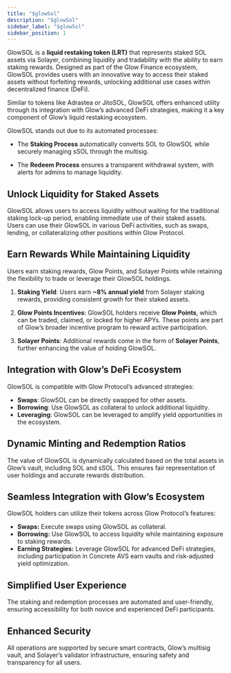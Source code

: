 ```yaml
---
title: "$glowSol"
description: "$glowSol"
sidebar_label: "$glowSol"
sidebar_position: 1
---
```


GlowSOL is a **liquid restaking token (LRT)** that represents staked SOL assets via Solayer, combining liquidity and tradability with the ability to earn staking rewards. Designed as part of the Glow Finance ecosystem, GlowSOL provides users with an innovative way to access their staked assets without forfeiting rewards, unlocking additional use cases within decentralized finance (DeFi).

Similar to tokens like Adrastea or JitoSOL, GlowSOL offers enhanced utility through its integration with Glow’s advanced DeFi strategies, making it a key component of Glow’s liquid restaking ecosystem.

GlowSOL stands out due to its automated processes:

- The **Staking Process** automatically converts SOL to GlowSOL while securely managing sSOL through the multisig.

- The **Redeem Process** ensures a transparent withdrawal system, with alerts for admins to manage liquidity.

## Unlock Liquidity for Staked Assets

GlowSOL allows users to access liquidity without waiting for the traditional staking lock-up period, enabling immediate use of their staked assets. Users can use their GlowSOL in various DeFi activities, such as swaps, lending, or collateralizing other positions within Glow Protocol.

## Earn Rewards While Maintaining Liquidity

Users earn staking rewards, Glow Points, and Solayer Points while retaining the flexibility to trade or leverage their GlowSOL holdings.

1. **Staking Yield**: Users earn **~8% annual yield** from Solayer staking rewards, providing consistent growth for their staked assets.

2. **Glow Points Incentives**: GlowSOL holders receive **Glow Points**, which can be traded, claimed, or locked for higher APYs. These points are part of Glow’s broader incentive program to reward active participation.

3. **Solayer Points**: Additional rewards come in the form of **Solayer Points**, further enhancing the value of holding GlowSOL.

## Integration with Glow’s DeFi Ecosystem

GlowSOL is compatible with Glow Protocol’s advanced strategies:

- **Swaps**: GlowSOL can be directly swapped for other assets.
- **Borrowing**: Use GlowSOL as collateral to unlock additional liquidity.
- **Leveraging**: GlowSOL can be leveraged to amplify yield opportunities in the ecosystem.

## Dynamic Minting and Redemption Ratios

The value of GlowSOL is dynamically calculated based on the total assets in Glow’s vault, including SOL and sSOL. This ensures fair representation of user holdings and accurate rewards distribution.

## Seamless Integration with Glow’s Ecosystem

GlowSOL holders can utilize their tokens across Glow Protocol’s features:

- **Swaps:** Execute swaps using GlowSOL as collateral.
- **Borrowing:** Use GlowSOL to access liquidity while maintaining exposure to staking rewards.
- **Earning Strategies:** Leverage GlowSOL for advanced DeFi strategies, including participation in Concrete AVS earn vaults and risk-adjusted yield optimization.

## Simplified User Experience

The staking and redemption processes are automated and user-friendly, ensuring accessibility for both novice and experienced DeFi participants.

## Enhanced Security

All operations are supported by secure smart contracts, Glow’s multisig vault, and Solayer’s validator infrastructure, ensuring safety and transparency for all users.
